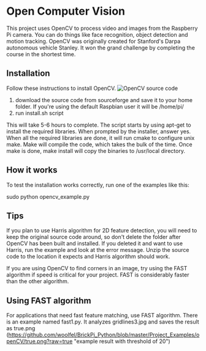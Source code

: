 Open Computer Vision
======

This project uses OpenCV to process video and images from the Raspberry Pi camera. You can do things like face recognition, object detection and motion tracking. OpenCV was originally created for Stanford's Darpa autonomous vehicle Stanley. It won the grand challenge by completing the course in the shortest time.

Installation
------
Follow these instructions to install OpenCV.
![OpenCV source code](http://sourceforge.net/projects/opencvlibrary/files/opencv-unix/ "")

1. download the source code from sourceforge and save it to your home folder. If you're using the default Raspbian user it will be /home/pi/
2. run install.sh script

This will take 5-6 hours to complete. The script starts by using apt-get to install the required libraries. When prompted by the installer, answer yes. When all the required libraries are done, it will run cmake to configure unix make. Make will compile the code, which takes the bulk of the time. Once make is done, make install will copy the binaries to /usr/local directory. 

How it works
------
To test the installation works correctly, run one of the examples like this:

sudo python opencv_example.py

Tips
------
If you plan to use Harris algorithm for 2D feature detection, you will need to keep the original source code around, so don't delete the folder after OpenCV has been built and installed. If you deleted it and want to use Harris, run the example and look at the error message. Unzip the source code to the location it expects and Harris algorithm should work.

If you are using OpenCV to find corners in an image, try using the FAST algorithm if speed is critical for your project. FAST is considerably faster than the other algorithm.


Using FAST algorithm
------
For applications that need fast feature matching, use FAST algorithm. There is an example named fast1.py. It analyzes gridlines3.jpg and saves the result as true.png
(https://github.com/woolfel/BrickPi_Python/blob/master/Project_Examples/openCV/true.png?raw=true "example result with threshold of 20")